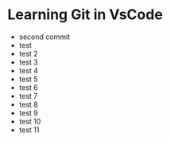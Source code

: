 # Learning Git in VsCode

- second commit
- test
- test 2
- test 3
- test 4
- test 5
- test 6
- test 7
- test 8
- test 9
- test 10
- test 11
